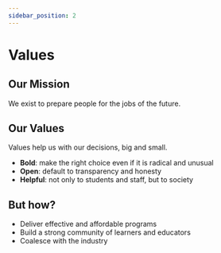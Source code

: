 ```yaml
---
sidebar_position: 2
---
```


# Values


## Our Mission
We exist to prepare people for the jobs of the future.

## Our Values

Values help us with our decisions, big and small.

- <b>Bold</b>: make the right choice even if it is radical and unusual
- <b>Open</b>: default to transparency and honesty
- <b>Helpful</b>: not only to students and staff, but to society

## But how?

- Deliver effective and affordable programs
- Build a strong community of learners and educators
- Coalesce with the industry